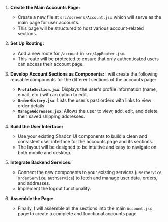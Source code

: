 1.  **Create the Main Accounts Page:**
    *   Create a new file at `src/screens/Account.jsx` which will serve as the main page for user accounts.
    *   This page will be structured to host various account-related sections.

2.  **Set Up Routing:**
    *   Add a new route for `/account` in `src/AppRouter.jsx`.
    *   This route will be protected to ensure that only authenticated users can access their account page.

3.  **Develop Account Sections as Components:**
    I will create the following reusable components for the different sections of the accounts page:
    *   **`ProfileSection.jsx`**: Displays the user's profile information (name, email, etc.) with an option to edit.
    *   **`OrderHistory.jsx`**: Lists the user's past orders with links to view order details.
    *   **`ManageAddresses.jsx`**: Allows the user to view, add, edit, and delete their saved shipping addresses.

4.  **Build the User Interface:**
    *   Use your existing Shadcn UI components to build a clean and consistent user interface for the accounts page and its sections.
    *   The layout will be designed to be intuitive and easy to navigate on both mobile and desktop.

5.  **Integrate Backend Services:**
    *   Connect the new components to your existing services (`userService`, `orderService`, `authService`) to fetch and manage user data, orders, and addresses.
    *   Implement the logout functionality.

6.  **Assemble the Page:**
    *   Finally, I will assemble all the sections into the main `Account.jsx` page to create a complete and functional accounts page.
